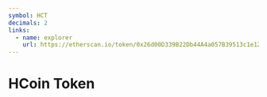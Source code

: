 ```yaml
---
symbol: HCT
decimals: 2
links:
  - name: explorer
    url: https://etherscan.io/token/0x26d00D339B22Db44A4a057B39513c1e12D140594
---
```


# HCoin Token
